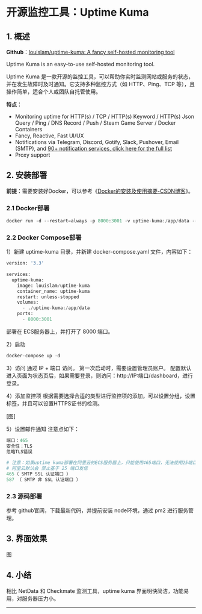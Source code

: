 # 开源监控工具：Uptime Kuma

## 1. 概述
**Github**：[louislam/uptime-kuma: A fancy self-hosted monitoring tool](https://github.com/louislam/uptime-kuma)

Uptime Kuma is an easy-to-use self-hosted monitoring tool.

Uptime Kuma 是一款开源的监控工具，可以帮助你实时监测网站或服务的状态，并在发生故障时及时通知。它支持多种监控方式（如 HTTP、Ping、TCP 等），且操作简单，适合个人或团队自托管使用。

**特点**：
- Monitoring uptime for HTTP(s) / TCP / HTTP(s) Keyword / HTTP(s) Json Query / Ping / DNS Record / Push / Steam Game Server / Docker Containers
- Fancy, Reactive, Fast UI/UX
- Notifications via Telegram, Discord, Gotify, Slack, Pushover, Email (SMTP), and [90+ notification services, click here for the full list](https://github.com/louislam/uptime-kuma/tree/master/src/components/notifications)
- Proxy support

## 2. 安装部署
**前提**：需要安装好Docker，可以参考《[Docker的安装及使用摘要-CSDN博客](https://blog.csdn.net/james506/article/details/140154707)》。

### 2.1 Docker部署
```python
docker run -d --restart=always -p 8000:3001 -v uptime-kuma:/app/data --name uptime-kuma louislam/uptime-kuma:1
````

### 2.2 Docker Compose部署

1）新建 uptime-kuma 目录，并新建 docker-compose.yaml 文件，内容如下：
```python
version: '3.3'
  
services:
  uptime-kuma:
    image: louislam/uptime-kuma
    container_name: uptime-kuma
    restart: unless-stopped
    volumes:
      - ./uptime-kuma:/app/data
    ports:
      - 8000:3001
```
部署在 ECS服务器上，并打开了 8000 端口。

2）启动
```python
docker-compose up -d
```

3）访问
通过  IP + 端口 访问。
第一次启动时，需要设置管理员账户。
配置默认进入页面为状态页后，如果需要登录，则访问：http://IP:端口/dashboard，进行登录。

4）添加监控项
根据需要选择合适的类型进行监控项的添加，可以设置分组，设置标签，并且可以设置HTTPS证书的检测。

[图]

5）设置邮件通知
注意点如下：
```python
端口：465
安全性：TLS
忽略TLS错误
 
# 注意：如果uptime kuma部署在阿里云的ECS服务器上，只能使用465端口，无法使用25端口
# 阿里云默认会 禁止基于 25 端口发信
465（ SMTP SSL 认证端口 ）
587 （ SMTP 非 SSL 认证端口 ）
```
### 2.3 源码部署
参考 github官网，下载最新代码，并提前安装 node环境，通过 pm2 进行服务管理。

## 3. 界面效果
图

## 4. 小结
相比 NetData 和 Checkmate 监测工具，uptime kuma 界面明快简洁，功能易用，对服务器压力小。

---

